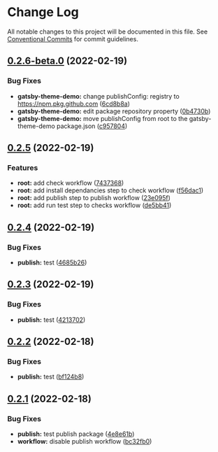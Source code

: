 # Change Log

All notable changes to this project will be documented in this file.
See [Conventional Commits](https://conventionalcommits.org) for commit guidelines.

## [0.2.6-beta.0](https://github.com/smerth/gatsby-theme-template/compare/v0.2.5...v0.2.6-beta.0) (2022-02-19)


### Bug Fixes

* **gatsby-theme-demo:** change publishConfig: registry to https://npm.pkg.github.com ([6cd8b8a](https://github.com/smerth/gatsby-theme-template/commit/6cd8b8a3060ae1ffe21daafbfbe5032612f56435))
* **gatsby-theme-demo:** edit package repository property ([0b4730b](https://github.com/smerth/gatsby-theme-template/commit/0b4730b4093ea61abadcff09bf27fcee12393f55))
* **gatsby-theme-demo:** move publishConfig from root to the gatsby-theme-demo package.json ([c957804](https://github.com/smerth/gatsby-theme-template/commit/c95780415cacbb0b9ce77da7ef46ca860fc36888))





## [0.2.5](https://github.com/smerth/gatsby-theme-template/compare/v0.3.2...v0.2.5) (2022-02-19)


### Features

* **root:** add check workflow ([7437368](https://github.com/smerth/gatsby-theme-template/commit/74373688a3136f51abb0694e37329e673c92ec3e))
* **root:** add install dependancies step to check workflow ([f56dac1](https://github.com/smerth/gatsby-theme-template/commit/f56dac1d19e45c5d5d7e801ff36435f9068713ab))
* **root:** add publish step to publish workflow ([23e095f](https://github.com/smerth/gatsby-theme-template/commit/23e095f2b663545e8ecd2cae7931b5ab0d44c509))
* **root:** add run test step to checks workflow ([de5bb41](https://github.com/smerth/gatsby-theme-template/commit/de5bb41eaa9f87b74dd6bfb5892b327b29158592))





## [0.2.4](https://github.com/smerth/gatsby-theme-template/compare/v0.2.3...v0.2.4) (2022-02-19)


### Bug Fixes

* **publish:** test ([4685b26](https://github.com/smerth/gatsby-theme-template/commit/4685b264971532069ac51225029c60c8da375629))





## [0.2.3](https://github.com/smerth/gatsby-theme-template/compare/v0.2.2...v0.2.3) (2022-02-19)


### Bug Fixes

* **publish:** test ([4213702](https://github.com/smerth/gatsby-theme-template/commit/4213702f9e76f26a866c9dff03082663c427be4d))





## [0.2.2](https://github.com/smerth/gatsby-theme-template/compare/v0.2.1...v0.2.2) (2022-02-18)


### Bug Fixes

* **publish:** test ([bf124b8](https://github.com/smerth/gatsby-theme-template/commit/bf124b8d1c7ee0c5df22547e592df7b4bffec20d))





## [0.2.1](https://github.com/smerth/gatsby-theme-template/compare/v0.3.0...v0.2.1) (2022-02-18)


### Bug Fixes

* **publish:** test publish package ([4e8e61b](https://github.com/smerth/gatsby-theme-template/commit/4e8e61b1e99247c45b841aca0f548ae696a0f389))
* **workflow:** disable publish workflow ([bc32fb0](https://github.com/smerth/gatsby-theme-template/commit/bc32fb02687d016c6d539db82a4e459e8afb1561))
